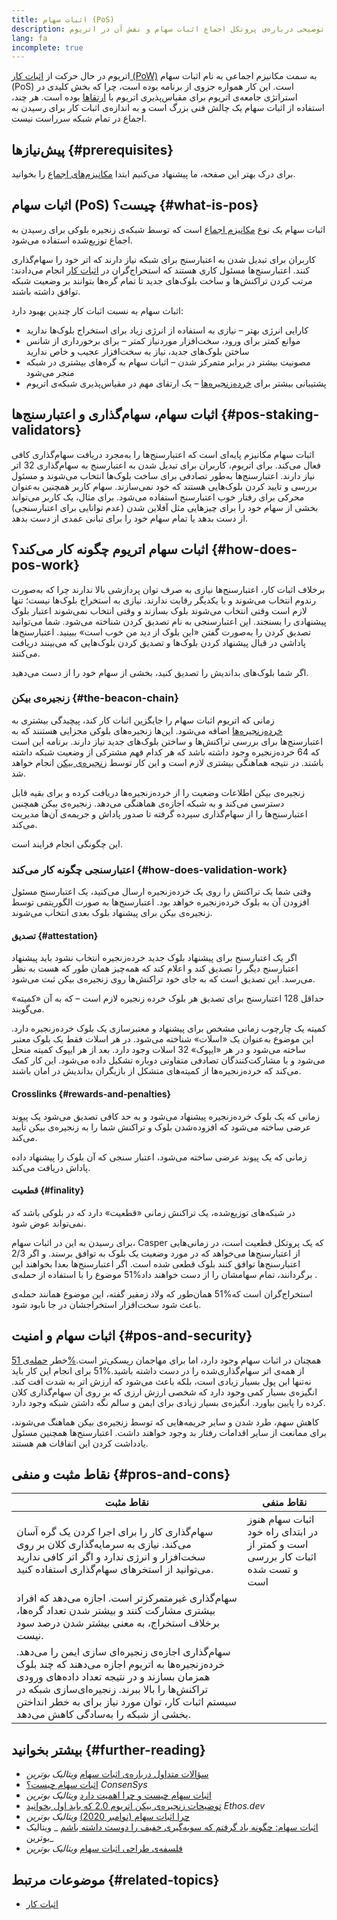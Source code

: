 ```yaml
---
title: اثبات سهام (PoS)
description: توضیحی درباره‌ی پروتکل اجماع اثبات سهام و نقش آن در اتریوم.
lang: fa
incomplete: true
---
```


اتریوم در حال حرکت از [اثبات کار (PoW)](/developers/docs/consensus-mechanisms/pow/) به سمت مکانیزم اجماعی به نام اثبات سهام (PoS) است. این کار همواره جزوی از برنامه بوده است، چرا که بخش کلیدی در استراتژی جامعه‌ی اتریوم برای مقیاس‌پذیری اتریوم با [ارتقاها](/upgrades/) بوده است. هر چند، استفاده از اثبات سهام یک چالش فنی بزرگ است و به اندازه‌ی اثبات کار برای رسیدن به اجماع در تمام شبکه سرراست نیست.

## پیش‌نیازها {#prerequisites}

برای درک بهتر این صفحه،‌ ما پیشنهاد می‌کنیم ابتدا [مکانیزم‌های اجماع](/developers/docs/consensus-mechanisms/) را بخوانید.

## اثبات سهام (PoS) چیست؟ {#what-is-pos}

اثبات سهام یک نوع [مکانیزم اجماع](/developers/docs/consensus-mechanisms/) است که توسط شبکه‌ی زنجیره بلوکی برای رسیدن به اجماع توزیع‌شده استفاده می‌شود.

کاربران برای تبدیل شدن به اعتبارسنج برای شبکه نیاز دارند که اتر خود را سهام‌گذاری کنند. اعتبارسنج‌ها مسئول کاری هستند که استخراج‌گران در [اثبات کار](/developers/docs/consensus-mechanisms/pow/) انجام می‌دادند: مرتب کردن تراکنش‌ها و ساخت بلوک‌های جدید تا تمام گره‌ها بتوانند بر وضعیت شبکه توافق داشته باشند.

اثبات سهام به نسبت اثبات کار چندین بهبود دارد:

- کارایی انرژی بهتر – نیازی به استفاده از انرژی زیاد برای استخراج بلوک‌ها ندارید
- موانع کمتر برای ورود، سخت‌افزار موردنیاز کمتر – برای برخورداری از شانس ساختن بلوک‌های جدید، نیاز به سخت‌افزار عجیب و خاص ندارید
- مصونیت بیشتر در برابر متمرکز شدن – اثبات سهام به گره‌های بیشتری در شبکه منجر می‌شود
- پشتیبانی بیشتر برای [خرده‌زنجیره‌ها](/upgrades/sharding/) – یک ارتقای مهم در مقیاس‌پذیری شبکه‌ی اتریوم

## اثبات سهام، سهام‌گذاری و اعتبارسنج‌ها {#pos-staking-validators}

اثبات سهام مکانیزم پایه‌ای است که اعتبارسنج‌ها را به‌مجرد دریافت سهام‌گذاری کافی فعال می‌کند. برای اتریوم، کاربران برای تبدیل شدن به اعتبارسنج به سهام‌گذاری 32 اتر نیاز دارند. اعتبارسنج‌ها به‌طور تصادفی برای ساخت بلوک‌ها انتخاب می‌شوند و مسئول بررسی و تایید کردن بلوک‌هایی هستند که خود نمی‌سازند. سهام کاربر همچنین به‌عنوان محرکی برای رفتار خوب اعتبارسنج استفاده می‌شود. برای مثال، یک کاربر می‌تواند بخشی از سهام خود را برای چیزهایی مثل آفلاین شدن (عدم توانایی برای اعتبارسنجی) از دست بدهد یا تمام سهام خود را برای تبانی عمدی از دست بدهد.

## اثبات سهام اتریوم چگونه کار می‌کند؟ {#how-does-pos-work}

برخلاف اثبات کار، اعتبارسنج‌ها نیازی به صرف توان پردازشی بالا ندارند چرا که به‌صورت رندوم انتخاب می‌شوند و با یکدیگر رقابت ندارند. نیازی به استخراج بلوک‌ها نیست؛ تنها لازم است وقتی انتخاب می‌شوند بلوک بسازند و وقتی انتخاب نمی‌شوند اعتبار بلوک پیشنهادی را بسنجند. این اعتبارسنجی به نام تصدیق کردن شناخته می‌شود. شما می‌توانید تصدیق کردن را به‌صورت گفتن «این بلوک از دید من خوب است» ببینید. اعتبارسنج‌ها پاداشی در قبال پیشنهاد کردن بلوک‌ها و تصدیق کردن بلوک‌هایی که می‌بینند دریافت می‌کنند.

اگر شما بلوک‌های بداندیش را تصدیق کنید، بخشی از سهام خود را از دست می‌دهید.

### زنجیره‌ی بیکن {#the-beacon-chain}

زمانی که اتریوم اثبات سهام را جایگزین اثبات کار کند، پیچیدگی بیشتری به [خرده‌زنجیره‌ها](/upgrades/sharding/) اضافه می‌شود. این‌ها زنجیره‌های بلوکی مجزایی هستنند که به اعتبارسنج‌ها برای بررسی تراکنش‌ها و ساختن بلوک‌های جدید نیاز دارند. برنامه این است که 64 خرده‌زنجیره وجود داشته باشد که هر کدام فهم مشترکی از وضعیت شبکه داشته باشند. در نتیجه هماهنگی بیشتری لازم است و این کار توسط [زنجیره‌ی بیکن](/upgrades/beacon-chain/) انجام خواهد شد.

زنجیره‌ی بیکن اطلاعات وضعیت را از خرده‌زنجیره‌ها دریافت کرده و برای بقیه قابل دسترسی می‌کند و به شبکه اجازه‌ی هماهنگی می‌دهد. زنجیره‌ی بیکن همچنین اعتبارسنج‌ها را از سهام‌گذاری سپرده گرفته تا صدور پاداش و جریمه‌ی آن‌ها مدیریت می‌کند.

این چگونگی انجام فرایند است.

### اعتبارسنجی چگونه کار می‌کند {#how-does-validation-work}

وقتی شما یک تراکنش را روی یک خرده‌زنجیره ارسال می‌کنید، یک اعتبارسنج مسئول افزودن آن به بلوک خرده‌زنجیره خواهد بود. اعتبارسنج‌ها به صورت الگوریتمی توسط زنجیره‌ی بیکن برای پیشنهاد بلوک بعدی انتخاب می‌شوند.

#### تصدیق {#attestation}

اگر یک اعتبارسنج برای پیشنهاد بلوک جدید خرده‌زنجیره انتخاب نشود باید پیشنهاد اعتبارسنج دیگر را تصدیق کند و اعلام کند که همه‌چیز همان طور که هست به نظر می‌رسد. این تصدیق است که به جای خود تراکنش‌ها روی زنجیره‌ی بیکن ثبت می‌شود.

حداقل 128 اعتبارسنج برای تصدیق هر بلوک خرده زنجیره لازم است – که به آن «کمیته» می‌گویند.

کمیته یک چارچوب زمانی مشخص برای پیشنهاد و معتبرسازی یک بلوک خرده‌زنجیره دارد. این موضوع به‌عنوان یک «اسلات» شناخته می‌شود. در هر اسلات فقط یک بلوک معتبر ساخته می‌شود و در هر «ایپوک» 32 اسلات وجود دارد. بعد از هر ایپوک کمیته منحل می‌شود و با مشارکت‌کنندگان تصادفی متفاوتی دوباره تشکیل داده می‌شود. این کار کمک می‌کند که خرده‌‌زنجیره‌ها از کمیته‌های متشکل از بازیگران بداندیش در امان باشند.

#### Crosslinks {#rewards-and-penalties}

زمانی که یک بلوک خرده‌زنجیره پیشنهاد می‌شود و به حد کافی تصدیق می‌شود یک پیوند عرضی ساخته می‌شود که افزوده‌شدن بلوک و تراکنش شما را به زنجیره‌ی بیکن تأیید می‌کند.

زمانی که یک پیوند عرضی ساخته می‌شود، اعتبار سنجی که آن بلوک را پیشنهاد داده پاداش دریافت می‌کند.

#### قطعیت {#finality}

در شبکه‌های توزیع‌شده، یک تراکنش زمانی «قطعیت» دارد که در بلوکی باشد که نمی‌تواند عوض شود.

برای رسیدن به این در اثبات سهام، Casper که یک پروتکل قطعیت است، در زمانی‌هایی از اعتبارسنج‌ها می‌خواهد که در مورد وضعیت یک بلوک به توافق برسند. و اگر 2/3 اعتبارسنج‌ها توافق کنند بلوک قطعی شده است. اگر اعتبارسنج‌ها بعدا بخواهند این موضوع را با استفاده از حمله‌ی ‎51%‏ برگردانند، تمام سهامشان را از دست خواهند داد.

همان‌طور که ولاد زمفیر گفته، این موضوع همانند حمله‌ی ‎51%‏ استخراج‌گران است که باعث شود سخت‌افزار استخراجشان در جا نابود شود.

## اثبات سهام و امنیت {#pos-and-security}

خطر [حمله‌ی 51‎%‏](https://www.investopedia.com/terms/1/51-attack.asp) همچنان در اثبات سهام وجود دارد، اما برای مهاجمان ریسکی‌تر است. برای انجام این کار باید ‎51%‏ از همه‌ی اتر سهام‌گذاری‌شده را در دست داشته باشید. نه‌تنها این پول بسیار زیادی است، بلکه باعث می‌شود که ارزش اتر به شدت افت کند. انگیزه‌ی بسیار کمی وجود دارد که شخصی ارزش ارزی که بر روی آن سهام‌گذاری کلان کرده را پایین بیاورد. انگیزه‌ی بسیار زیادی برای ایمن و سالم نگه داشتن شبکه وجود دارد.

کاهش سهم، طرد شدن و سایر جریمه‌هایی که توسط زنجیره‌ی بیکن هماهنگ می‌شوند، برای ممانعت از سایر اقدامات رفتار بد وجود خواهند داشت. اعتبارسنج‌ها همچنین مسئول یادداشت کردن این اتفاقات هم هستند.

## نقاط مثبت و منفی {#pros-and-cons}

| نقاط مثبت                                                                                                                                                                                                                                                                                    | نقاط منفی                                                                     |
| -------------------------------------------------------------------------------------------------------------------------------------------------------------------------------------------------------------------------------------------------------------------------------------------- | ----------------------------------------------------------------------------- |
| سهام‌گذاری کار را برای اجرا کردن یک گره آسان می‌کند. نیازی به سرمایه‌گذاری کلان بر روی سخت‌افزار و انرژی ندارد و اگر اتر کافی ندارید می‌توانید از استخرهای سهام‌گذاری استفاده کنید.                                                                                                          | اثبات سهام هنوز در ابتدای راه خود است و کمتر از اثبات کار بررسی و تست شده است |
| سهام‌گذاری غیرمتمرکزتر است. اجازه می‌دهد که افراد بیشتری مشارکت کنند و بیشتر شدن تعداد گره‌ها، برخلاف استخراج، به معنی بیشتر شدن درصد سود نیست.                                                                                                                                              |                                                                               |
| سهام‌گذاری اجازه‌ی زنجیره‌ای سازی ایمن را می‌دهد. خرده‌زنجیره‌ها به اتریوم اجازه می‌دهند که چند بلوک همزمان بسازند و در نتیجه تعداد داده‌های ورودی تراکنش‌ها را بالا ببرند. زنجیره‌ای‌سازی شبکه در سیستم اثبات کار، توان مورد نیاز برای به خطر انداختن بخشی از شبکه را به‌سادگی کاهش می‌دهد. |                                                                               |

## بیشتر بخوانید {#further-reading}

- [سؤالات متداول درباره‌ی اثبات سهام](https://vitalik.ca/general/2017/12/31/pos_faq.html) _ویتالیک بوترین_
- [اثبات سهام چیست؟](https://consensys.net/blog/blockchain-explained/what-is-proof-of-stake/) _ConsenSys_
- [اثبات سهام چیست و چرا اهمیت دارد](https://bitcoinmagazine.com/culture/what-proof-of-stake-is-and-why-it-matters-1377531463) _ویتالیک بوترین_
- [ توضیحات زنجیره‌ی بیکن اتریوم 2.0 که باید اول بخوانید](https://ethos.dev/beacon-chain/) _Ethos.dev_
- [چرا اثبات سهام (نوامبر 2020)](https://vitalik.ca/general/2020/11/06/pos2020.html) _ویتالیک بوترین_
- [اثبات سهام: چگونه یاد گرفتم که سویه‌گیری خفیف را دوست داشته باشم](https://blog.nexus.org/2014/11/25/proof-stake-learned-love-weak-subjectivity/) _ ویتالیک بوترین_
- [فلسفه‌ی طراحی اثبات سهام](https://medium.com/@VitalikButerin/a-proof-of-stake-design-philosophy-506585978d51) _ویتالیک بوترین_

## موضوعات مرتبط {#related-topics}

- [اثبات کار](/developers/docs/consensus-mechanisms/pow/)
